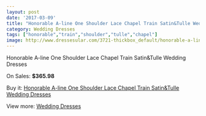 ```yaml
---
layout: post
date: '2017-03-09'
title: "Honorable A-line One Shoulder Lace Chapel Train Satin&Tulle Wedding Dresses"
category: Wedding Dresses
tags: ["honorable","train","shoulder","tulle","chapel"]
image: http://www.dressesular.com/3721-thickbox_default/honorable-a-line-one-shoulder-lace-chapel-train-satintulle-wedding-dresses.jpg
---
```

Honorable A-line One Shoulder Lace Chapel Train Satin&Tulle Wedding Dresses

On Sales: **$365.98**
<a href="https://www.dressesular.com/wedding-dresses/1424-honorable-a-line-one-shoulder-lace-chapel-train-satintulle-wedding-dresses.html"><amp-img layout="responsive" width="600" height="600" src="//www.dressesular.com/3721-thickbox_default/honorable-a-line-one-shoulder-lace-chapel-train-satintulle-wedding-dresses.jpg" alt="Honorable A-line One Shoulder Lace Chapel Train Satin&Tulle Wedding Dresses 0" /></a>

Buy it: [Honorable A-line One Shoulder Lace Chapel Train Satin&Tulle Wedding Dresses](https://www.dressesular.com/wedding-dresses/1424-honorable-a-line-one-shoulder-lace-chapel-train-satintulle-wedding-dresses.html "Honorable A-line One Shoulder Lace Chapel Train Satin&Tulle Wedding Dresses")

View more: [Wedding Dresses](https://www.dressesular.com/3-wedding-dresses "Wedding Dresses")